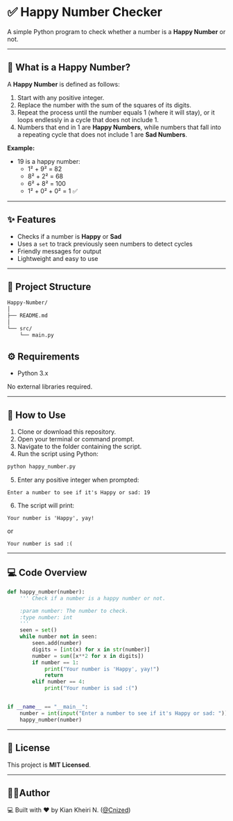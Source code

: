 
# ✅ Happy Number Checker

A simple Python program to check whether a number is a **Happy Number** or not.

---

## 📖 What is a Happy Number?

A **Happy Number** is defined as follows:

1. Start with any positive integer.
2. Replace the number with the sum of the squares of its digits.
3. Repeat the process until the number equals 1 (where it will stay), or it loops endlessly in a cycle that does not include 1.
4. Numbers that end in 1 are **Happy Numbers**, while numbers that fall into a repeating cycle that does not include 1 are **Sad Numbers**.

**Example:**

- 19 is a happy number:
  - 1² + 9² = 82  
  - 8² + 2² = 68  
  - 6² + 8² = 100  
  - 1² + 0² + 0² = 1 ✅

---

## ✨ Features

- Checks if a number is **Happy** or **Sad**
- Uses a `set` to track previously seen numbers to detect cycles
- Friendly messages for output
- Lightweight and easy to use

---
## 📂 Project Structure
```bash
Happy-Number/
│
├── README.md              
│
└── src/
    └── main.py            
```
## ⚙️ Requirements

- Python 3.x

No external libraries required.

---

## 🚀 How to Use

1. Clone or download this repository.
2. Open your terminal or command prompt.
3. Navigate to the folder containing the script.
4. Run the script using Python:

```bash
python happy_number.py
```

5. Enter any positive integer when prompted:

```
Enter a number to see if it's Happy or sad: 19
```

6. The script will print:

```
Your number is 'Happy', yay!
```

or

```
Your number is sad :(
```

---

## 💻 Code Overview

```python
def happy_number(number):
    ''' Check if a number is a happy number or not.

    :param number: The number to check.
    :type number: int
    '''
    seen = set()
    while number not in seen:
        seen.add(number) 
        digits = [int(x) for x in str(number)]
        number = sum([x**2 for x in digits])
        if number == 1:
            print("Your number is 'Happy', yay!")
            return
        elif number == 4:
            print("Your number is sad :(")


if __name__ == "__main__":
    number = int(input("Enter a number to see if it's Happy or sad: "))
    happy_number(number)
```

---

## 📜 License

This project is **MIT Licensed**.

---
## 👨‍💻Author 
💻 Built with ❤️ by Kian Kheiri N. ([@Cnized](https://github.com/Cnized))